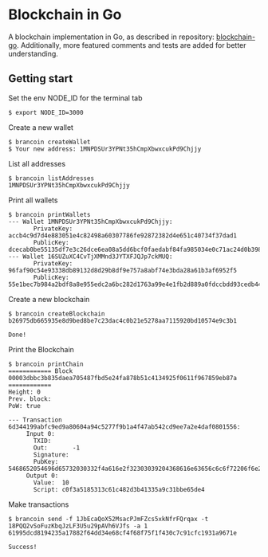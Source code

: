 # Blockchain in Go

A blockchain implementation in Go, as described in repository: [blockchain-go](https://github.com/Jeiwan/blockchain_go). Additionally, more featured comments and tests are added for better understanding.

## Getting start

Set the env NODE_ID for the terminal tab
```shell
$ export NODE_ID=3000
```

Create a new wallet
```shell
$ brancoin createWallet
$ Your new address: 1MNPDSUr3YPNt35hCmpXbwxcukPd9Chjjy
```

List all addresses
```shell
$ brancoin listAddresses
1MNPDSUr3YPNt35hCmpXbwxcukPd9Chjjy
```

Print all wallets
```shell
$ brancoin printWallets
--- Wallet 1MNPDSUr3YPNt35hCmpXbwxcukPd9Chjjy:
       PrivateKey:  accb4c9d7d4e883051e4c82498a60307786fe92872382d4e651c40734f37dad1
       PublicKey: dcecab0be55135df7e3c26dce6ea08a5dd6bcf0faedabf84fa985034e0c71ac24d0b398f615f1c543578782a92c18465cac15550cca96155e4be93ce11921f13
--- Wallet 16SUZuXC4CvTjXMMnd3JYTXFJQJp7ckMUQ:
       PrivateKey:  96faf90c54e93338db89132d8d29b8df9e757a8abf74e3bda28a61b3af6952f5
       PublicKey: 55e1bec7b984a2bdf8a8e955edc2a6bc282d1763a99e4e1fb2d889a0fdccbdd93cedb4418bea486a9ed3923994d6423589c1dcb98d4bfb0bc664296f7f8b4df3
```

Create a new blockchain
```shell
$ brancoin createBlockchain
b26975db665935e8d9bed8be7c23dac4c0b21e5278aa7115920bd10574e9c3b1

Done!
```

Print the Blockchain
```shell
$ brancoin printChain
============ Block 00003dbbc3b835daea705487fbd5e24fa878b51c4134925f0611f967859eb87a ============
Height: 0
Prev. block:
PoW: true

--- Transaction 6d344199abfc9ed9a80604a94c5277f9b1a4f47ab542cd9ee7a2e4daf0801556:
     Input 0:
       TXID:
       Out:       -1
       Signature:
       PubKey:    5468652054696d65732030332f4a616e2f32303039204368616e63656c6c6f72206f6e206272696e6b206f66207365636f6e64206261696c6f757420666f722062616e6b73
     Output 0:
       Value:  10
       Script: c0f3a5185313c61c482d3b41335a9c31bbe65de4
```

Make transactions
```shell
$ brancoin send -f 1JbEcaQoX52MsacPJmFZcs5xkNfrFQrqax -t 18PQQ2vSoFuzKbqJzLF3U5u29pAVh6VJfs -a 1
61995dcd8194235a17882f64dd34e68cf4f68f75f1f430c7c91cfc1931a9671e

Success!
```
